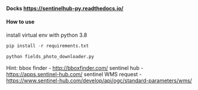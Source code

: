 #### Docks https://sentinelhub-py.readthedocs.io/

#### How to use 
install virtual env with python 3.8

```python
pip install -r requirements.txt
```

```python
python fields_photo_downloader.py
```

Hint:
bbox finder - http://bboxfinder.com/
sentinel hub - https://apps.sentinel-hub.com/
sentinel WMS request - 
https://www.sentinel-hub.com/develop/api/ogc/standard-parameters/wms/